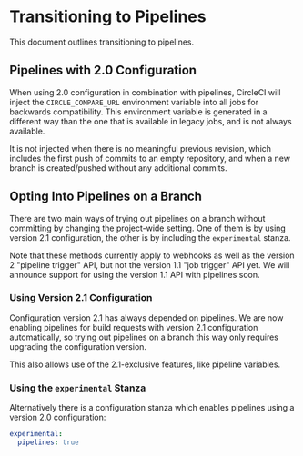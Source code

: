 # Transitioning to Pipelines

This document outlines transitioning to pipelines.

## Pipelines with 2.0 Configuration

When using 2.0 configuration in combination with pipelines, CircleCI
will inject the `CIRCLE_COMPARE_URL` environment variable into all
jobs for backwards compatibility. This environment variable is
generated in a different way than the one that is available in legacy
jobs, and is not always available.

It is not injected when there is no meaningful previous revision,
which includes the first push of commits to an empty repository, and
when a new branch is created/pushed without any additional commits.

## Opting Into Pipelines on a Branch

There are two main ways of trying out pipelines on a branch without
committing by changing the project-wide setting. One of them is by
using version 2.1 configuration, the other is by including the
`experimental` stanza.

Note that these methods currently apply to webhooks as well as the
version 2 "pipeline trigger" API, but not the version 1.1 "job
trigger" API yet. We will announce support for using the version 1.1
API with pipelines soon.

### Using Version 2.1 Configuration

Configuration version 2.1 has always depended on pipelines. We are now
enabling pipelines for build requests with version 2.1 configuration
automatically, so trying out pipelines on a branch this way only
requires upgrading the configuration version.

This also allows use of the 2.1-exclusive features, like pipeline
variables.

### Using the `experimental` Stanza

Alternatively there is a configuration stanza which enables pipelines
using a version 2.0 configuration:

```yaml
experimental:
  pipelines: true
```
